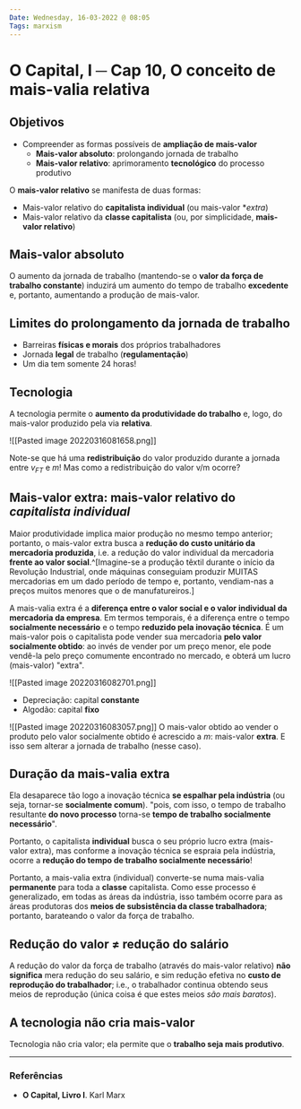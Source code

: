 ```yaml
---
Date: Wednesday, 16-03-2022 @ 08:05
Tags: marxism
---
```

# O Capital, I ─ Cap 10, O conceito de mais-valia relativa
## Objetivos
* Compreender as formas possíveis de **ampliação de mais-valor**
	* **Mais-valor absoluto**: prolongando jornada de trabalho
	* **Mais-valor relativo**: aprimoramento **tecnológico** do processo produtivo

O **mais-valor relativo** se manifesta de duas formas:
* Mais-valor relativo do **capitalista individual** (ou mais-valor **extra*)
* Mais-valor relativo da **classe capitalista** (ou, por simplicidade, **mais-valor relativo**)

## Mais-valor absoluto
O aumento da jornada de trabalho (mantendo-se o **valor da força de trabalho constante**) induzirá um aumento do tempo de trabalho **excedente** e, portanto, aumentando a produção de mais-valor.

## Limites do prolongamento da jornada de trabalho
* Barreiras **físicas e morais** dos próprios trabalhadores
* Jornada **legal** de trabalho (**regulamentação**)
* Um dia tem somente 24 horas!

## Tecnologia
A tecnologia permite o **aumento da produtividade do trabalho** e, logo, do mais-valor produzido pela via **relativa**.

![[Pasted image 20220316081658.png]]

Note-se que há uma **redistribuição** do valor produzido durante a jornada entre $v_{FT}$ e $m$! 
Mas como a redistribuição do valor v/m ocorre?

## Mais-valor extra: mais-valor relativo do *capitalista individual*
Maior produtividade implica maior produção no mesmo tempo anterior; portanto, o mais-valor extra busca a **redução do custo unitário da mercadoria produzida**, i.e. a redução do valor individual da mercadoria **frente ao valor social**.^[Imagine-se a produção têxtil durante o início da Revolução Industrial, onde máquinas conseguiam produzir MUITAS mercadorias em um dado período de tempo e, portanto, vendiam-nas a preços muitos menores que o de manufatureiros.]

A mais-valia extra é a **diferença entre o valor social e o valor individual da mercadoria da empresa**. Em termos temporais, é a diferença entre o tempo **socialmente necessário** e o tempo **reduzido pela inovação técnica**. É um mais-valor pois o capitalista pode vender sua mercadoria **pelo valor socialmente obtido**: ao invés de vender por um preço menor, ele pode vendê-la pelo preço comumente encontrado no mercado, e obterá um lucro (mais-valor) "extra".

![[Pasted image 20220316082701.png]]
* Depreciação: capital **constante**
* Algodão: capital **fixo** 

![[Pasted image 20220316083057.png]]
O mais-valor obtido ao vender o produto pelo valor socialmente obtido é acrescido a $m$: mais-valor **extra**. E isso sem alterar a jornada de trabalho (nesse caso).

## Duração da mais-valia extra
Ela desaparece tão logo a inovação técnica **se espalhar pela indústria** (ou seja, tornar-se **socialmente comum**). "pois, com isso, o tempo de trabalho resultante **do novo processo** torna-se **tempo de trabalho socialmente necessário**". 

Portanto, o capitalista **individual** busca o seu próprio lucro extra (mais-valor extra), mas conforme a inovação técnica se espraia pela indústria, ocorre a **redução do tempo de trabalho socialmente necessário**! 

Portanto, a mais-valia extra (individual) converte-se numa mais-valia **permanente** para toda a **classe** capitalista. Como esse processo é generalizado, em todas as áreas da indústria, isso também ocorre para as áreas produtoras dos **meios de subsistência da classe trabalhadora**; portanto, barateando o valor da força de trabalho.

## Redução do valor $\neq$ redução do salário
A redução do valor da força de trabalho (através do mais-valor relativo) **não significa** mera redução do seu salário, e sim redução efetiva no **custo de reprodução do trabalhador**; i.e., o trabalhador continua obtendo seus meios de reprodução (única coisa é que estes meios *são mais baratos*). 

## A tecnologia não cria mais-valor
Tecnologia não cria valor; ela permite que o **trabalho seja mais produtivo**. 

---
### Referências
- **O Capital, Livro I**. Karl Marx